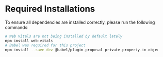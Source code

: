 # Required Installations

To ensure all dependencies are installed correctly, please run the following commands:

```sh
# Web Vitals are not being installed by default lately
npm install web-vitals
# Babel was required for this project
npm install --save-dev @babel/plugin-proposal-private-property-in-object
```
